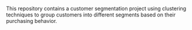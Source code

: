 This repository contains a customer segmentation project using clustering techniques to group customers into different segments based on their purchasing behavior.

